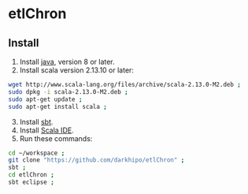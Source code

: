 # etlChron

## Install 
1. Install [java][ij41], version 8 or later.
2. Install scala version 2.13.10 or later:
```bash
wget http://www.scala-lang.org/files/archive/scala-2.13.0-M2.deb ;
sudo dpkg -i scala-2.13.0-M2.deb ;
sudo apt-get update ;
sudo apt-get install scala ;
```
3. Install [sbt][isbt134].
4. Install [Scala IDE][iside].
5. Run these commands:
```bash
cd ~/workspace ;
git clone "https://github.com/darkhipo/etlChron" ;
sbt ;
cd etlChron ;
sbt eclipse ;
```

[ij41]: http://www.oracle.com/technetwork/java/javase/downloads/index.html
[isbt134]: http://www.scala-sbt.org/download.html
[iside]: http://scala-ide.org/download/sdk.html
